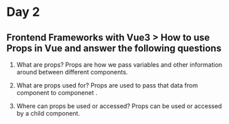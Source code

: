 # Day 2

## Frontend Frameworks with Vue3 > How to use Props in Vue and answer the following questions

1. What are props?
Props are how we pass variables and other information around between different components.

2. What are props used for?
 Props are used to pass that data from component to componenet .

3. Where can props be used or accessed?
Props can be used or accessed by a child component.